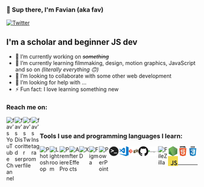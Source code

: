 ### 👋 Sup there, I'm Favian (aka fav)

[![Twitter](https://img.shields.io/twitter/follow/favianrizqulloh?color=1DA1F2&logo=twitter&style=for-the-badge)](https://twitter.com/intent/follow?original_referer=https%3A%2F%2Fgithub.com%2Ffavianrizqulloh&screen_name=favianrizqulloh)

## I'm a scholar and beginner JS dev

- 🔭 I’m currently working on _~~something~~_
- 🌱 I’m currently learning filmmaking, design, motion graphics, JavaScript and so on _(literally everything 🙃)_
- 👯 I’m looking to collaborate with some other web development
- 🤔 I’m looking for help with ...
- ⚡ Fun fact: I love learning something new

### Reach me on:

[<img align="left" alt="fav's YouTube Channel" width="22px" src="https://cdn.jsdelivr.net/npm/simple-icons@v3/icons/youtube.svg" />](https://goo.gl/2v8SDU)
[<img align="left" alt="fav's Discord server" width="22px" src="https://cdn.jsdelivr.net/npm/simple-icons@v3/icons/discord.svg" />](https://discord.io/favcommunity)
[<img align="left" alt="fav's Twitter profile" width="22px" src="https://cdn.jsdelivr.net/npm/simple-icons@v3/icons/twitter.svg" />](https://twitter.com/favianrizqulloh)
[<img align="left" alt="fav's Instagram" width="22px" src="https://cdn.jsdelivr.net/npm/simple-icons@v3/icons/instagram.svg" />](https://www.instagram.com/favianrizqulloh)

<br />

### Tools I use and programming languages I learn:

[<img align="left" alt="Photoshop" width="26px" src="https://www.adobe.com/content/dam/cc/icons/photoshop-mobile.svg" />](https://www.photoshop.com/)
[<img align="left" alt="Lightroom" width="26px" src="https://www.adobe.com/content/dam/cc/us/en/creative-cloud/lightroom-cc.svg" />](https://lightroom.adobe.com/)
[<img align="left" alt="Premiere Pro" width="26px" src="https://www.adobe.com/content/dam/cc/icons/pr_cc_app_RGB.svg" />](https://www.adobe.com/products/premiere.html)
[<img align="left" alt="After Effects" width="26px" src="https://www.adobe.com/content/dam/cc/icons/aftereffects.svg" />](https://www.adobe.com/products/aftereffects.html)
[<img align="left" alt="XD" width="26px" src="https://www.adobe.com/content/dam/cc/icons/xd.svg" />](https://www.adobe.com/products/xd.html)
[<img align="left" alt="Figma" width="26px" src="https://upload.wikimedia.org/wikipedia/commons/3/33/Figma-logo.svg" />](https://www.figma.com)
[<img align="left" alt="PowerPoint" width="26px" src="https://upload.wikimedia.org/wikipedia/commons/2/2e/Microsoft_Office_PowerPoint_%282018%E2%80%93present%29.svg" />](https://www.microsoft.com/en-us/microsoft-365/powerpoint)
[<img align="left" alt="Terminal" width="26px" src="https://raw.githubusercontent.com/github/explore/80688e429a7d4ef2fca1e82350fe8e3517d3494d/topics/terminal/terminal.png" />](https://github.com/Microsoft/Terminal)
[<img align="left" alt="Visual Studio Code" width="26px" src="https://raw.githubusercontent.com/github/explore/80688e429a7d4ef2fca1e82350fe8e3517d3494d/topics/visual-studio-code/visual-studio-code.png" />](https://code.visualstudio.com/)
[<img align="left" alt="Git" width="26px" src="https://raw.githubusercontent.com/github/explore/80688e429a7d4ef2fca1e82350fe8e3517d3494d/topics/git/git.png" />](https://git-scm.com/)
[<img align="left" alt="GitHub" width="26px" src="https://raw.githubusercontent.com/github/explore/78df643247d429f6cc873026c0622819ad797942/topics/github/github.png" />](https://github.com/favianrizqulloh)
[<img align="left" alt="MongoDB" width="26px" src="https://raw.githubusercontent.com/github/explore/80688e429a7d4ef2fca1e82350fe8e3517d3494d/topics/mongodb/mongodb.png" />](https://www.mongodb.com/)
[<img align="left" alt="FileZilla" width="26px" src="https://upload.wikimedia.org/wikipedia/commons/0/01/FileZilla_logo.svg" />](https://filezilla-project.org/)
[<img align="left" alt="Node.js" width="26px" src="https://raw.githubusercontent.com/github/explore/80688e429a7d4ef2fca1e82350fe8e3517d3494d/topics/nodejs/nodejs.png" />](https://www.nodejs.org/)
[<img align="left" alt="HTML5" width="26px" src="https://raw.githubusercontent.com/github/explore/80688e429a7d4ef2fca1e82350fe8e3517d3494d/topics/html/html.png" />](https://www.w3schools.com/html/)
[<img align="left" alt="CSS3" width="26px" src="https://raw.githubusercontent.com/github/explore/80688e429a7d4ef2fca1e82350fe8e3517d3494d/topics/css/css.png" />](https://www.w3schools.com/css/)
[<img align="left" alt="JavaScript" width="26px" src="https://raw.githubusercontent.com/github/explore/80688e429a7d4ef2fca1e82350fe8e3517d3494d/topics/javascript/javascript.png" />](https://www.w3schools.com/js/)

<br />
<br />

---
